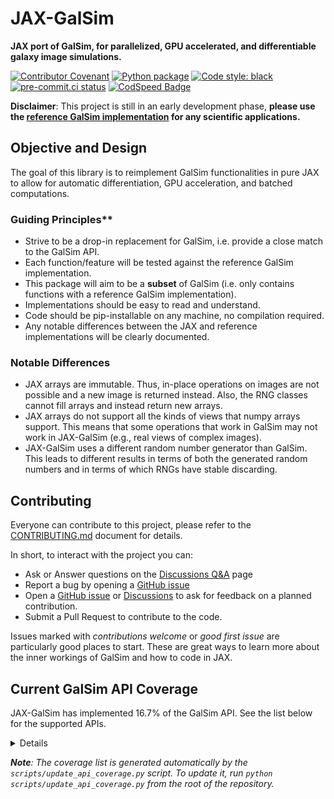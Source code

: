 # JAX-GalSim

**JAX port of GalSim, for parallelized, GPU accelerated, and differentiable galaxy image simulations.**

[![Contributor Covenant](https://img.shields.io/badge/Contributor%20Covenant-2.1-4baaaa.svg)](code_of_conduct.md) [![Python package](https://github.com/GalSim-developers/JAX-GalSim/actions/workflows/python_package.yaml/badge.svg)](https://github.com/GalSim-developers/JAX-GalSim/actions/workflows/python_package.yaml) [![Code style: black](https://img.shields.io/badge/code%20style-black-000000.svg)](https://github.com/psf/black) [![pre-commit.ci status](https://results.pre-commit.ci/badge/github/GalSim-developers/JAX-GalSim/main.svg)](https://results.pre-commit.ci/latest/github/GalSim-developers/JAX-GalSim/main) [![CodSpeed Badge](https://img.shields.io/endpoint?url=https://codspeed.io/badge.json)](https://codspeed.io/GalSim-developers/JAX-GalSim)

**Disclaimer**: This project is still in an early development phase, **please use the [reference GalSim implementation](https://github.com/GalSim-developers/GalSim) for any scientific applications.**

## Objective and Design

The goal of this library is to reimplement GalSim functionalities in pure JAX to allow for automatic differentiation, GPU acceleration, and batched computations.

### Guiding Principles**

- Strive to be a drop-in replacement for GalSim, i.e. provide a close match to the GalSim API.
- Each function/feature will be tested against the reference GalSim implementation.
- This package will aim to be a **subset** of GalSim (i.e. only contains functions with a reference GalSim implementation).
- Implementations should be easy to read and understand.
- Code should be pip-installable on any machine, no compilation required.
- Any notable differences between the JAX and reference implementations will be clearly documented.

### Notable Differences

- JAX arrays are immutable. Thus, in-place operations on images are not possible and a new image is
  returned instead. Also, the RNG classes cannot fill arrays and instead return new arrays.
- JAX arrays do not support all the kinds of views that numpy arrays support. This means that some
  operations that work in GalSim may not work in JAX-GalSim (e.g., real views of complex images).
- JAX-GalSim uses a different random number generator than GalSim. This leads to different results in terms of both the
  generated random numbers and in terms of which RNGs have stable discarding.

## Contributing

Everyone can contribute to this project, please refer to the [CONTRIBUTING.md](CONTRIBUTING.md) document for details.

In short, to interact with the project you can:

- Ask or Answer questions on the [Discussions Q&A](https://github.com/GalSim-developers/JAX-GalSim/discussions/categories/q-a) page
- Report a bug by opening a [GitHub issue](https://github.com/GalSim-developers/JAX-GalSim/issues)
- Open a [GitHub issue](https://github.com/GalSim-developers/JAX-GalSim/issues) or [Discussions](https://github.com/GalSim-developers/JAX-GalSim/discussions) to ask for feedback on a planned contribution.
- Submit a Pull Request to contribute to the code.

Issues marked with _contributions welcome_ or _good first issue_ are particularly good places to start. These are great ways to learn more
about the inner workings of GalSim and how to code in JAX.

## Current GalSim API Coverage

<!-- start-api-coverage -->
JAX-GalSim has implemented 16.7% of the GalSim API. See the list below for the supported APIs.

<details>

- galsim.Add
- galsim.AffineTransform
- galsim.Angle
- galsim.AngleUnit
- galsim.BaseDeviate
- galsim.BaseNoise
- galsim.BaseWCS
- galsim.BinomialDeviate
- galsim.Bounds
- galsim.BoundsD
- galsim.BoundsI
- galsim.Box
- galsim.CCDNoise
- galsim.CelestialCoord
- galsim.Chi2Deviate
- galsim.Convolution
- galsim.Convolve
- galsim.Cubic
- galsim.Deconvolution
- galsim.Deconvolve
- galsim.Delta
- galsim.DeltaFunction
- galsim.DeviateNoise
- galsim.Exponential
- galsim.FitsHeader
- galsim.FitsWCS
- galsim.GSFitsWCS
- galsim.GSObject
- galsim.GSParams
- galsim.GalSimBoundsError
- galsim.GalSimConfigError
- galsim.GalSimConfigValueError
- galsim.GalSimDeprecationWarning
- galsim.GalSimError
- galsim.GalSimFFTSizeError
- galsim.GalSimHSMError
- galsim.GalSimImmutableError
- galsim.GalSimIncompatibleValuesError
- galsim.GalSimIndexError
- galsim.GalSimKeyError
- galsim.GalSimNotImplementedError
- galsim.GalSimRangeError
- galsim.GalSimSEDError
- galsim.GalSimUndefinedBoundsError
- galsim.GalSimValueError
- galsim.GalSimWarning
- galsim.GammaDeviate
- galsim.Gaussian
- galsim.GaussianDeviate
- galsim.GaussianNoise
- galsim.Image
- galsim.ImageCD
- galsim.ImageCF
- galsim.ImageD
- galsim.ImageF
- galsim.ImageI
- galsim.ImageS
- galsim.ImageUI
- galsim.ImageUS
- galsim.Interpolant
- galsim.InterpolatedImage
- galsim.JacobianWCS
- galsim.Lanczos
- galsim.Linear
- galsim.Moffat
- galsim.Nearest
- galsim.OffsetShearWCS
- galsim.OffsetWCS
- galsim.PhotonArray
- galsim.Pixel
- galsim.PixelScale
- galsim.PoissonDeviate
- galsim.PoissonNoise
- galsim.Position
- galsim.PositionD
- galsim.PositionI
- galsim.Quintic
- galsim.Sensor
- galsim.Shear
- galsim.ShearWCS
- galsim.SincInterpolant
- galsim.Spergel
- galsim.Sum
- galsim.TanWCS
- galsim.Transform
- galsim.Transformation
- galsim.UniformDeviate
- galsim.VariableGaussianNoise
- galsim.WeibullDeviate
- galsim.angle
- galsim.angle.Angle
- galsim.angle.AngleUnit
- galsim.bessel
- galsim.bounds
- galsim.bounds.Bounds
- galsim.bounds.BoundsD
- galsim.bounds.BoundsI
- galsim.bounds.Position
- galsim.bounds.PositionD
- galsim.bounds.PositionI
- galsim.box
- galsim.box.Box
- galsim.box.GSObject
- galsim.box.Pixel
- galsim.celestial
- galsim.celestial.CelestialCoord
- galsim.convolve
- galsim.convolve.Convolution
- galsim.convolve.Convolve
- galsim.convolve.Deconvolution
- galsim.convolve.Deconvolve
- galsim.convolve.GSObject
- galsim.convolve.GSParams
- galsim.convolve.PhotonArray
- galsim.convolve.galsim_warn
- galsim.deltafunction
- galsim.deltafunction.DeltaFunction
- galsim.deltafunction.GSObject
- galsim.errors
- galsim.errors.GalSimBoundsError
- galsim.errors.GalSimConfigError
- galsim.errors.GalSimConfigValueError
- galsim.errors.GalSimDeprecationWarning
- galsim.errors.GalSimError
- galsim.errors.GalSimFFTSizeError
- galsim.errors.GalSimHSMError
- galsim.errors.GalSimImmutableError
- galsim.errors.GalSimIncompatibleValuesError
- galsim.errors.GalSimIndexError
- galsim.errors.GalSimKeyError
- galsim.errors.GalSimNotImplementedError
- galsim.errors.GalSimRangeError
- galsim.errors.GalSimSEDError
- galsim.errors.GalSimUndefinedBoundsError
- galsim.errors.GalSimValueError
- galsim.errors.GalSimWarning
- galsim.errors.galsim_warn
- galsim.exponential
- galsim.exponential.Exponential
- galsim.exponential.GSObject
- galsim.exponential.lazy_property
- galsim.fits
- galsim.fits.FitsHeader
- galsim.fits.Image
- galsim.fits.closeHDUList
- galsim.fits.galsim_warn
- galsim.fits.read
- galsim.fits.readCube
- galsim.fits.readFile
- galsim.fits.readMulti
- galsim.fits.write
- galsim.fits.writeCube
- galsim.fits.writeFile
- galsim.fits.writeMulti
- galsim.fitswcs
- galsim.fitswcs.AffineTransform
- galsim.fitswcs.AngleUnit
- galsim.fitswcs.CelestialCoord
- galsim.fitswcs.CelestialWCS
- galsim.fitswcs.FitsWCS
- galsim.fitswcs.GSFitsWCS
- galsim.fitswcs.GalSimError
- galsim.fitswcs.GalSimIncompatibleValuesError
- galsim.fitswcs.GalSimNotImplementedError
- galsim.fitswcs.GalSimValueError
- galsim.fitswcs.JacobianWCS
- galsim.fitswcs.OffsetWCS
- galsim.fitswcs.PixelScale
- galsim.fitswcs.PositionD
- galsim.fitswcs.TanWCS
- galsim.fitswcs.fits
- galsim.fitswcs.galsim_warn
- galsim.fitswcs.horner2d
- galsim.gaussian
- galsim.gaussian.GSObject
- galsim.gaussian.Gaussian
- galsim.gsobject
- galsim.gsobject.BaseDeviate
- galsim.gsobject.GSObject
- galsim.gsobject.GSParams
- galsim.gsobject.GalSimError
- galsim.gsobject.GalSimIncompatibleValuesError
- galsim.gsobject.GalSimNotImplementedError
- galsim.gsobject.GalSimValueError
- galsim.gsobject.Position
- galsim.gsobject.Sensor
- galsim.gsobject.galsim_warn
- galsim.gsobject.pa
- galsim.gsobject.parse_pos_args
- galsim.gsparams
- galsim.gsparams.GSParams
- galsim.image
- galsim.image.BaseWCS
- galsim.image.BoundsD
- galsim.image.BoundsI
- galsim.image.GalSimImmutableError
- galsim.image.Image
- galsim.image.ImageCD
- galsim.image.ImageCF
- galsim.image.ImageD
- galsim.image.ImageF
- galsim.image.ImageI
- galsim.image.ImageS
- galsim.image.ImageUI
- galsim.image.ImageUS
- galsim.image.PixelScale
- galsim.image.PositionI
- galsim.image.parse_pos_args
- galsim.interpolant
- galsim.interpolant.Cubic
- galsim.interpolant.Delta
- galsim.interpolant.GSParams
- galsim.interpolant.GalSimValueError
- galsim.interpolant.Interpolant
- galsim.interpolant.Lanczos
- galsim.interpolant.Linear
- galsim.interpolant.Nearest
- galsim.interpolant.Quintic
- galsim.interpolant.SincInterpolant
- galsim.interpolant.lazy_property
- galsim.interpolatedimage
- galsim.interpolatedimage.BaseWCS
- galsim.interpolatedimage.GSObject
- galsim.interpolatedimage.GSParams
- galsim.interpolatedimage.GalSimIncompatibleValuesError
- galsim.interpolatedimage.GalSimRangeError
- galsim.interpolatedimage.GalSimUndefinedBoundsError
- galsim.interpolatedimage.GalSimValueError
- galsim.interpolatedimage.Image
- galsim.interpolatedimage.InterpolatedImage
- galsim.interpolatedimage.PixelScale
- galsim.interpolatedimage.PositionD
- galsim.interpolatedimage.Quintic
- galsim.interpolatedimage.convert_interpolant
- galsim.interpolatedimage.doc_inherit
- galsim.interpolatedimage.fits
- galsim.interpolatedimage.lazy_property
- galsim.moffat
- galsim.moffat.GSObject
- galsim.moffat.Moffat
- galsim.noise
- galsim.noise.BaseDeviate
- galsim.noise.BaseNoise
- galsim.noise.CCDNoise
- galsim.noise.DeviateNoise
- galsim.noise.GalSimError
- galsim.noise.GalSimIncompatibleValuesError
- galsim.noise.GaussianDeviate
- galsim.noise.GaussianNoise
- galsim.noise.Image
- galsim.noise.ImageD
- galsim.noise.PoissonDeviate
- galsim.noise.PoissonNoise
- galsim.noise.VariableGaussianNoise
- galsim.noise.addNoise
- galsim.noise.addNoiseSNR
- galsim.photon_array
- galsim.photon_array.BaseDeviate
- galsim.photon_array.GalSimIncompatibleValuesError
- galsim.photon_array.GalSimRangeError
- galsim.photon_array.GalSimUndefinedBoundsError
- galsim.photon_array.GalSimValueError
- galsim.photon_array.PhotonArray
- galsim.position
- galsim.position.Position
- galsim.position.PositionD
- galsim.position.PositionI
- galsim.random
- galsim.random.BaseDeviate
- galsim.random.BinomialDeviate
- galsim.random.Chi2Deviate
- galsim.random.GammaDeviate
- galsim.random.GaussianDeviate
- galsim.random.PoissonDeviate
- galsim.random.UniformDeviate
- galsim.random.WeibullDeviate
- galsim.random.permute
- galsim.sensor
- galsim.sensor.GalSimUndefinedBoundsError
- galsim.sensor.PositionI
- galsim.sensor.Sensor
- galsim.shear
- galsim.shear.Angle
- galsim.shear.GalSimIncompatibleValuesError
- galsim.shear.Shear
- galsim.spergel
- galsim.spergel.GSObject
- galsim.spergel.Spergel
- galsim.spergel.lazy_property
- galsim.sum
- galsim.sum.Add
- galsim.sum.GSObject
- galsim.sum.GSParams
- galsim.sum.Sum
- galsim.transform
- galsim.transform.GSObject
- galsim.transform.GSParams
- galsim.transform.PositionD
- galsim.transform.Transform
- galsim.transform.Transformation
- galsim.utilities
- galsim.utilities.GalSimIncompatibleValuesError
- galsim.utilities.GalSimValueError
- galsim.utilities.PositionD
- galsim.utilities.PositionI
- galsim.utilities.convert_interpolant
- galsim.utilities.g1g2_to_e1e2
- galsim.utilities.horner
- galsim.utilities.horner2d
- galsim.utilities.lazy_property
- galsim.utilities.parse_pos_args
- galsim.utilities.printoptions
- galsim.utilities.unweighted_moments
- galsim.utilities.unweighted_shape
- galsim.wcs
- galsim.wcs.AffineTransform
- galsim.wcs.AngleUnit
- galsim.wcs.BaseWCS
- galsim.wcs.CelestialCoord
- galsim.wcs.CelestialWCS
- galsim.wcs.EuclideanWCS
- galsim.wcs.GalSimValueError
- galsim.wcs.JacobianWCS
- galsim.wcs.LocalWCS
- galsim.wcs.OffsetShearWCS
- galsim.wcs.OffsetWCS
- galsim.wcs.PixelScale
- galsim.wcs.Position
- galsim.wcs.PositionD
- galsim.wcs.Shear
- galsim.wcs.ShearWCS
- galsim.wcs.UniformWCS
- galsim.wcs.compatible
- galsim.wcs.readFromFitsHeader

</details>
<!-- end-api-coverage -->

_**Note**: The coverage list is generated automatically by the `scripts/update_api_coverage.py` script. To update it, run `python scripts/update_api_coverage.py` from the root of the repository._
